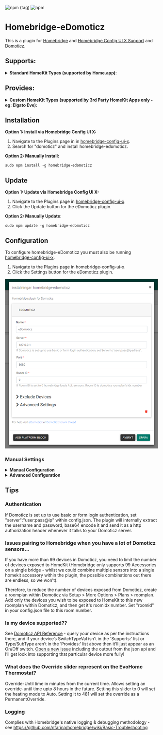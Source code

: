 ![npm (tag)](https://img.shields.io/npm/v/homebridge-edomoticz/latest)
![npm](https://img.shields.io/npm/dt/homebridge-edomoticz?label=Downloads&style=flat-square)

# Homebridge-eDomoticz
This is a plugin for [Homebridge](https://github.com/nfarina/homebridge) and [Homebridge Config UI X Support](https://github.com/oznu/homebridge-config-ui-x) and [Domoticz](https://github.com/domoticz/domoticz).

## Supports:
<details>
<summary><b>Standard HomeKit Types (supported by Home.app):</b></summary>
    
- Sockets (on/off)
- Lamps (on/off)
- Contact Sensors
- Blinds
- Smoke Detectors
- Blinds (inverted)
- Lamps (dimmer)
- Motion Sensors
- Push Switches
- Lock Contact
- Blinds (%)
- Blinds (& inverted)
- Push Buttons (selectors)
- Lock Mechanisms
- Lock Mechanisms (inverted)
- Temperature sensors (only temperature characteristic in case of T+H / T+H+B)
- Thermostat SetPoints
</details>

## Provides:
<details><summary><b>Custom HomeKit Types (supported by 3rd Party HomeKit Apps only - eg: Elgato Eve):</b></summary>
    
- General kWh power meters - Types: General, Current; SubType: kWh, mapped to Eve chars where possible
- General Current, Voltage - Types: General, SubType: Current,Voltage, mapped to Eve chars where possible
- CurrentCost USB power meter - Type: Usage, SubType: Electric, mapped to Eve chars where possible
- P1 Smart Meter (Electric & Gas), mapped to Eve chars where possible
- EvoHome** / OpenTherm Thermostat support - Types: Heating, Thermostat; SubTypes: Zone, SetPoint
- YouLess Meter (Current, Total and Today Total Consumption) - Type: YouLess Meter; SubType: YouLess counter, mapped to Eve chars where possible
- General Usage % meters (eg: Motherboard Sensors Hardware Device - CPU %, Mem %, HDD % etc) - Type: General; SubType: Percentage
- Temperature, Temp + Humidity, Temp + Humidity + Baro (Current Temperature, Current Humidity, Current Pressure in hPA) - Type: Temp, Temp + Humidty, Temp + Humidity + Baro [id'd as Eve Weather]
- DarkSkies Virtual Weather Station Sensors (Wind, Solar Radiation, Rainfall, Visibility, Barometer [id'd as Eve Weather])

** assumes the EvoHome has been setup according to [this script method](https://www.domoticz.com/wiki/Evohome#Scripting_for_RFG100).
</details>

## Installation

**Option 1: Install via Homebridge Config UI X:**

 1. Navigate to the Plugins page in in [homebridge-config-ui-x](https://github.com/oznu/homebridge-config-ui-x).
 2. Search for "domoticz" and install homebridge-edomoticz.

**Option 2: Manually Install:**
```
sudo npm install -g homebridge-edomoticz
```

## Update

**Option 1: Update via Homebridge Config UI X:**

 1. Navigate to the Plugins page in [homebridge-config-ui-x](https://github.com/oznu/homebridge-config-ui-x).
 2. Click the Update button for the eDomoticz plugin.

**Option 2: Manually Update:**
```
sudo npm update -g homebridge-edomoticz
```

## Configuration

To configure homebridge-eDomoticz you must also be running [homebridge-config-ui-x](https://github.com/oznu/homebridge-config-ui-x).

 1. Navigate to the Plugins page in homebridge-config-ui-x.
 2. Click the Settings button for the eDomoticz plugin.
 
 ![sDomoticz](edomoticz.png)
 
### Manual Settings

<details><summary><b>Manual Configuration</b></summary>

~/.homebridge/config.json example:
```js
{
    "bridge": {
        "name": "Homebridge",
        "username": "CC:21:3E:E4:DE:33",
        "port": 51826,
        "pin": "031-45-154"
    },
    "platforms": [
        {
            "platform": "eDomoticz-ui-x",
            "name": "Domoticz",
            "server": "127.0.0.1",
            "port": "8080",
            "ssl": false,
            "roomid": 0,
            "mqtt": true,
            "debuglog":false,
            "excludedDevices": [],
            "dimFix": 0
        }
    ],
    "accessories": []
}
```
To prevent certain Domoticz devices from showing up in HomeBridge it is possible to exclude them by setting the "excludedDevices" parameter.
Provide an array of Domoticz Device IDX's, which can be found in the Domoticz dashboard on the "Setup > Devices" page and look for the "idx" column.

```js
"excludedDevices": ["12","30","129"]
```

The dimFix variable relates to an early issue between HomeKit and Domoticz regarding scaling of dimmer values. These days, for the majority of setups this variable can be set to 0 or omitted entirely. If you find that you can never set your dimmers to 100%, then set this variable to 1. If you find that, when you set your dimmers, this starts a never ending loop of brightness increasing by 1%, then you MUST omit this variable or set it to 0.
```js
"dimFix": 0
```

</details>

<details><summary><b>Advanced Configuration</b></summary>

### MQTT
By default, the plugin will grab hardware information regarding MQTT from Domoticz if `mqtt` is 1 or true in the configuration file.
Advanced users can override their MQTT configuration as follows:

```js
"mqtt": {
  "host": "alternate.mqtt.com",
  "port": 1234,
  "topic": "domoticz/out",
  "username": "username",
  "password": "password"
}
```

Values can be omitted from this dictionary, and the values that need overriding can be kept, e.g.

```js
"mqtt": {
    "port": 1234
}
```

to only override the port value.

### SSL
Set "ssl":1 or true in config.json to turn on SSL (ie: server connects with https:// rather than http://). You will need to specify your SSL port - usually "port":"443" by default.

</details>

## Tips

### Authentication
If Domoticz is set up to use basic or form login authentication, set "server":"user:pass@ip" within config.json. The plugin will internally extract the username and password, base64 encode it and send it as a http authorization header whenever it talks to your Domoticz server.

### Issues pairing to Homebridge when you have a lot of Domoticz sensors...
If you have more than 99 devices in Domoticz, you need to limit the number of devices exposed to HomeKit (Homebridge only supports 99 Accessories on a single bridge - whilst we could combine multiple sensors into a single homekit accessory within the plugin, the possible combinations out there are endless, so we won't).

Therefore, to reduce the number of devices exposed from Domoticz, create a roomplan within Domoticz via Setup > More Options > Plans > roomplan. Add only the devices you wish to be exposed to HomeKit to this new roomplan within Domoticz, and then get it's roomidx number. Set "roomid" in your config.json file to this room number.

### Is my device supported??
See [Domoticz API Reference](https://www.domoticz.com/wiki/Domoticz_API/JSON_URL's#Retrieve_status_of_specific_device) - query your device as per the instructions there, and if your device’s SwitchTypeVal isn't in the 'Supports:' list or Type/SubType aren’t in the ’Provides:' list above then it'll just appear as an On/Off switch. [Open a new issue](https://github.com/PatchworkBoy/homebridge-edomoticz/issues/new) including the output from the json api and I’ll get look into supporting that particular device more fully!

### What does the Override slider represent on the EvoHome Thermostat?
Override-Until time in minutes from the current time. Allows setting an override-until time upto 8 hours in the future. Setting this slider to 0 will set the heating mode to Auto. Setting it to 481 will set the override as a PermanentOverride.

### Logging
Complies with Homebridge's native logging & debugging methodology - see https://github.com/nfarina/homebridge/wiki/Basic-Troubleshooting
